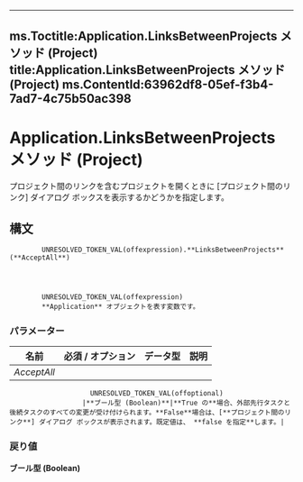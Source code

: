 

---
ms.Toctitle:Application.LinksBetweenProjects メソッド (Project)
title:Application.LinksBetweenProjects メソッド (Project)
ms.ContentId:63962df8-05ef-f3b4-7ad7-4c75b50ac398
---
# Application.LinksBetweenProjects メソッド (Project)




プロジェクト間のリンクを含むプロジェクトを開くときに [プロジェクト間のリンク] ダイアログ ボックスを表示するかどうかを指定します。

## 構文

            UNRESOLVED_TOKEN_VAL(offexpression).**LinksBetweenProjects**(**AcceptAll**)




            UNRESOLVED_TOKEN_VAL(offexpression)
            **Application** オブジェクトを表す変数です。

### パラメーター

|**名前**|**必須 / オプション**|**データ型**|**説明**|
|---|---|---|---|
|*AcceptAll*|
                        UNRESOLVED_TOKEN_VAL(offoptional)
                      |**ブール型 (Boolean)**|**True の**場合、外部先行タスクと後続タスクのすべての変更が受け付けられます。**False**場合は、[**プロジェクト間のリンク**] ダイアログ ボックスが表示されます。既定値は、 **false を指定**します。|



### 戻り値
**ブール型 (Boolean)**







